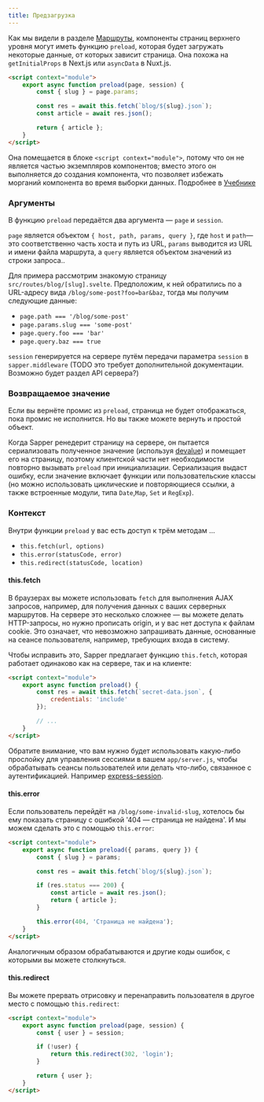 ```yaml
---
title: Предзагрузка
---
```


Как мы видели в разделе [Маршруты](docs#Marshruty), компоненты страниц верхнего уровня могут иметь функцию `preload`, которая будет загружать некоторые данные, от которых зависит страница. Она похожа на `getInitialProps` в Next.js или `asyncData` в Nuxt.js.

```html
<script context="module">
	export async function preload(page, session) {
		const { slug } = page.params;

		const res = await this.fetch(`blog/${slug}.json`);
		const article = await res.json();

		return { article };
	}
</script>
```

Она помещается в блоке `<script context="module">`, потому что он не является частью экземпляров компонентов; вместо этого он выполняется *до* создания компонента, что позволяет избежать морганий компонента во время выборки данных. Подробнее в [Учебнике](https://ru.svelte.dev/tutorial/module-exports)

### Аргументы

В функцию `preload` передаётся два аргумента — `page` и `session`.

`page` является объектом `{ host, path, params, query }`, где `host` и `path`— это соответственно часть хоста и путь из URL, `params` выводится из URL и имени файла маршрута, а `query` является объектом значений из строки запроса..

Для примера рассмотрим знакомую страницу `src/routes/blog/[slug].svelte`. Предположим, к ней обратились по а URL-адресу вида `/blog/some-post?foo=bar&baz`, тогда мы получим следующие данные:

* `page.path === '/blog/some-post'`
* `page.params.slug === 'some-post'`
* `page.query.foo === 'bar'`
* `page.query.baz === true`

`session` генерируется на сервере путём передачи параметра `session` в `sapper.middleware` (TODO это требует дополнительной документации. Возможно будет раздел API сервера?)


### Возвращаемое значение

Если вы вернёте промис из `preload`, страница не будет отображаться, пока промис не исполнится. Но вы также можете вернуть и простой объект.

Когда Sapper ренедерит страницу на сервере, он пытается сериализовать полученное значение (используя [devalue](https://github.com/Rich-Harris/devalue)) и помещает его на страницу, поэтому клиентской части нет необходимости повторно вызывать `preload` при инициализации. Сериализация выдаст ошибку, если значение включает функции или пользовательские классы (но можно использовать циклические и повторяющиеся ссылки, а также встроенные модули, типа `Date`,`Map`, `Set` и `RegExp`).


### Контекст

Внутри функции `preload` у вас есть доступ к трём методам ...

* `this.fetch(url, options)`
* `this.error(statusCode, error)`
* `this.redirect(statusCode, location)`


#### this.fetch

В браузерах вы можете использовать `fetch` для выполнения AJAX запросов, например, для получения данных с ваших серверных маршрутов. На сервере это несколько сложнее — вы можете делать HTTP-запросы, но нужно прописать origin, и у вас нет доступа к файлам cookie. Это означает, что невозможно запрашивать данные, основанные на сеансе пользователя, например, требующих входа в систему.

Чтобы исправить это, Sapper предлагает функцию `this.fetch`, которая работает одинаково как на сервере, так и на клиенте:

```html
<script context="module">
	export async function preload() {
		const res = await this.fetch(`secret-data.json`, {
			credentials: 'include'
		});

		// ...
	}
</script>
```

Обратите внимание, что вам нужно будет использовать какую-либо прослойку для управления сессиями  в вашем `app/server.js`, чтобы обрабатывать сеансы пользователей или делать что-либо, связанное с аутентификацией. Например [express-session](https://github.com/expressjs/session).


#### this.error

Если пользователь перейдёт на `/blog/some-invalid-slug`, хотелось бы ему показать страницу с ошибкой '404 — страница не найдена'. И мы можем сделать это с помощью `this.error`:

```html
<script context="module">
	export async function preload({ params, query }) {
		const { slug } = params;

		const res = await this.fetch(`blog/${slug}.json`);

		if (res.status === 200) {
			const article = await res.json();
			return { article };
		}

		this.error(404, 'Страница не найдена');
	}
</script>
```

Аналогичным образом обрабатываются и другие коды ошибок, с которыми вы можете столкнуться.


#### this.redirect

Вы можете прервать отрисовку и перенаправить пользователя в другое место с помощью `this.redirect`:

```html
<script context="module">
	export async function preload(page, session) {
		const { user } = session;

		if (!user) {
			return this.redirect(302, 'login');
		}

		return { user };
	}
</script>
```
